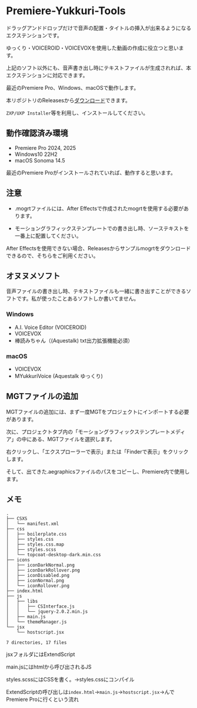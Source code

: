 # Premiere-Yukkuri-Tools

ドラッグアンドドロップだけで音声の配置・タイトルの挿入が出来るようになるエクステンションです。

ゆっくり・VOICEROID・VOICEVOXを使用した動画の作成に役立つと思います。

上記のソフト以外にも、音声書き出し時にテキストファイルが生成されれば、本エクステンションに対応できます。

最近のPremiere Pro、Windows、macOSで動作します。

本リポジトリのReleasesから[ダウンロード](https://github.com/tamago572/premiere-yukkuri-tools/releases/latest)できます。

`ZXP/UXP Installer`等を利用し、インストールしてください。

<!-- また、AquesTalk Playerを使用することで、音声の作成・配置・挿入をPremiere Pro内で完結させることが出来ます。

但し、AquesTalkのライセンスに従ってご利用ください。 -->

## 動作確認済み環境

- Premiere Pro 2024, 2025
- Windows10 22H2
- macOS Sonoma 14.5

最近のPremiere Proがインストールされていれば、動作すると思います。

## 注意

- .mogrtファイルには、After Effectsで作成されたmogrtを使用する必要があります。

- モーショングラフィックステンプレートでの書き出し時、ソーステキストを一番上に配置してください。

After Effectsを使用できない場合、Releasesからサンプルmogrtをダウンロードできるので、そちらをご利用ください。

## オヌヌメソフト

音声ファイルの書き出し時、テキストファイルも一緒に書き出すことができるソフトです。私が使ったことあるソフトしか書いてません。

### Windows

- A.I. Voice Editor (VOICEROID)
- VOICEVOX
- 棒読みちゃん（(Aquestalk) txt出力拡張機能必須）

### macOS

- VOICEVOX
- MYukkuriVoice (Aquestalk ゆっくり)

## MGTファイルの追加

MGTファイルの追加には、まず一度MGTをプロジェクトにインポートする必要があります。

次に、プロジェクトタブ内の「モーショングラフィックステンプレートメディア」の中にある、MGTファイルを選択します。

右クリックし、「エクスプローラーで表示」または「Finderで表示」をクリックします。

そして、出てきた.aegraphicsファイルのパスをコピーし、Premiere内で使用します。

## メモ
```
.
├── CSXS
│   └── manifest.xml
├── css
│   ├── boilerplate.css
│   ├── styles.css
│   ├── styles.css.map
│   ├── styles.scss
│   └── topcoat-desktop-dark.min.css
├── icons
│   ├── iconDarkNormal.png
│   ├── iconDarkRollover.png
│   ├── iconDisabled.png
│   ├── iconNormal.png
│   └── iconRollover.png
├── index.html
├── js
│   ├── libs
│   │   ├── CSInterface.js
│   │   └── jquery-2.0.2.min.js
│   ├── main.js
│   └── themeManager.js
└── jsx
    └── hostscript.jsx

7 directories, 17 files

```

jsxフォルダにはExtendScript

main.jsにはhtmlから呼び出されるJS

styles.scssにはCSSを書く。→styles.cssにコンパイル

ExtendScriptの呼び出しは`index.html`→`main.js`→`hostscript.jsx`→んでPremiere Proに行くという流れ
